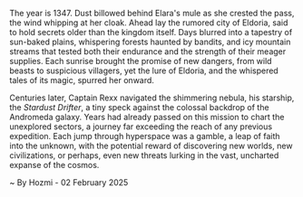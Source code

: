 
The year is 1347.  Dust billowed behind Elara's mule as she crested the pass, the wind whipping at her cloak.  Ahead lay the rumored city of Eldoria, said to hold secrets older than the kingdom itself.  Days blurred into a tapestry of sun-baked plains, whispering forests haunted by bandits, and icy mountain streams that tested both their endurance and the strength of their meager supplies.  Each sunrise brought the promise of new dangers, from wild beasts to suspicious villagers, yet the lure of Eldoria, and the whispered tales of its magic, spurred her onward.


Centuries later, Captain Rexx navigated the shimmering nebula, his starship, the *Stardust Drifter*, a tiny speck against the colossal backdrop of the Andromeda galaxy.  Years had already passed on this mission to chart the unexplored sectors, a journey far exceeding the reach of any previous expedition.  Each jump through hyperspace was a gamble, a leap of faith into the unknown, with the potential reward of discovering new worlds, new civilizations, or perhaps, even new threats lurking in the vast, uncharted expanse of the cosmos.

~ By Hozmi - 02 February 2025
